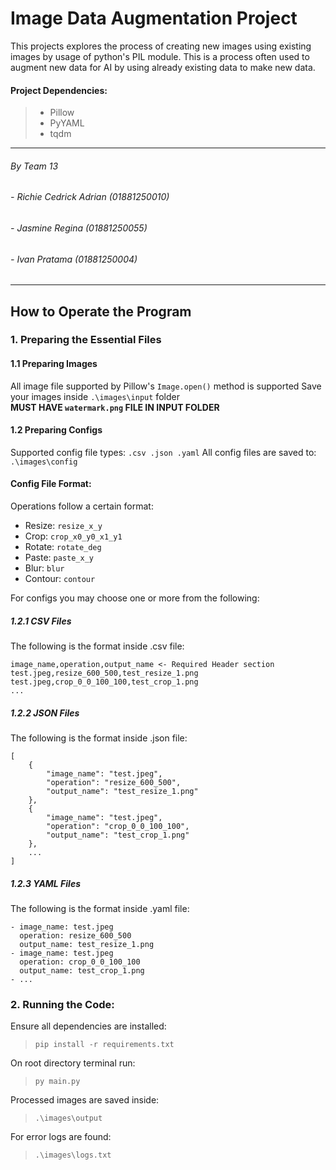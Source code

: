 # **Image Data Augmentation Project**  
This projects explores the process of creating new images using existing images by usage of python's PIL module. This is a process often used to augment new data for AI by using already existing data to make new data.

#### Project Dependencies: 
> - Pillow
> - PyYAML
> - tqdm

---
###### By Team 13  
###### - Richie Cedrick Adrian (01881250010)  
###### - Jasmine Regina (01881250055)
###### - Ivan Pratama (01881250004)
---
## How to Operate the Program  
### 1. Preparing the Essential Files  
#### 1.1 Preparing Images
All image file supported by Pillow's `Image.open()` method is supported
Save your images inside `.\images\input` folder  
__MUST HAVE `watermark.png` FILE IN INPUT FOLDER__
#### 1.2 Preparing Configs
Supported config file types: `.csv .json .yaml`
All config files are saved to: `.\images\config`
#### Config File Format:
Operations follow a certain format:
 - Resize: `resize_x_y`
 - Crop: `crop_x0_y0_x1_y1`
 - Rotate: `rotate_deg`
 - Paste: `paste_x_y`
 - Blur: `blur`
 - Contour: `contour`

For configs you may choose one or more from the following:
##### 1.2.1 CSV Files
The following is the format inside .csv file:  

    image_name,operation,output_name <- Required Header section
    test.jpeg,resize_600_500,test_resize_1.png
    test.jpeg,crop_0_0_100_100,test_crop_1.png
    ...

##### 1.2.2 JSON Files
The following is the format inside .json file: 

    [
        {
            "image_name": "test.jpeg",
            "operation": "resize_600_500",
            "output_name": "test_resize_1.png"
        },
        {
            "image_name": "test.jpeg",
            "operation": "crop_0_0_100_100",
            "output_name": "test_crop_1.png"
        },
        ...
    ]

##### 1.2.3 YAML Files
The following is the format inside .yaml file: 

    - image_name: test.jpeg
      operation: resize_600_500
      output_name: test_resize_1.png
    - image_name: test.jpeg
      operation: crop_0_0_100_100
      output_name: test_crop_1.png
    - ...

### 2. Running the Code:  
Ensure all dependencies are installed:  
>  `pip install -r requirements.txt`  

On root directory terminal run:  
>  `py main.py`  

Processed images are saved inside:
> `.\images\output`  

For error logs are found:
> `.\images\logs.txt`